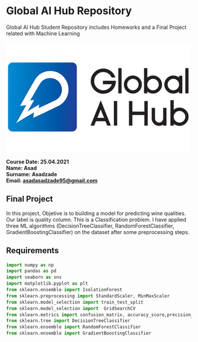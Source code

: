 # **Global AI Hub Repository**

Global AI Hub Student Repository includes Homeworks and a Final Project related with Machine Learning 

<img src = "Images/logo.png">

**Course Date: 25.04.2021** <br>
**Name: Asad** <br>
**Surname: Asadzade** <br>
**Email: asadasadzade95@gmail.com** <br>



<h2> Final Project </h2>

In this project, Objetive is to building a model for predicting wine qualities. Our label is quality column. This is a Classification problem. I have applied three ML algorithms (DecisionTreeClassifier, RandomForestClassifier, GradientBoostingClassifier) on the dataset after some preprocessing steps.



<h2>Requirements</h2>

```python
import numpy as np 
import pandas as pd
import seaborn as sns 
import matplotlib.pyplot as plt
from sklearn.ensemble import IsolationForest
from sklearn.preprocessing import StandardScaler, MinMaxScaler 
from sklearn.model_selection import train_test_split
from sklearn.model_selection import  GridSearchCV
from sklearn.metrics import confusion_matrix, accuracy_score,precision_score, recall_score, f1_score, classification_report
from sklearn.tree import DecisionTreeClassifier
from sklearn.ensemble import RandomForestClassifier
from sklearn.ensemble import GradientBoostingClassifier
```
